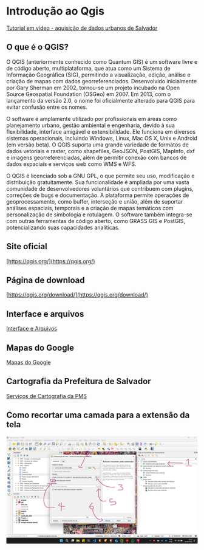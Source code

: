 # Introdução ao Qgis

[Tutorial em vídeo - aquisição de dados urbanos de Salvador](https://www.youtube.com/watch?v=E5oui9HujCo&list=PLdvIeM1XzOJD2vrax4LrkqgRYhkU8hL58)

## O que é o QGIS?

O QGIS (anteriormente conhecido como Quantum GIS) é um software livre e de código aberto, multiplataforma, que atua como um Sistema de Informação Geográfica (SIG), permitindo a visualização, edição, análise e criação de mapas com dados georreferenciados. Desenvolvido inicialmente por Gary Sherman em 2002, tornou-se um projeto incubado na Open Source Geospatial Foundation (OSGeo) em 2007. Em 2013, com o lançamento da versão 2.0, o nome foi oficialmente alterado para QGIS para evitar confusão entre os nomes.

O software é amplamente utilizado por profissionais em áreas como planejamento urbano, gestão ambiental e engenharia, devido à sua flexibilidade, interface amigável e extensibilidade. Ele funciona em diversos sistemas operacionais, incluindo Windows, Linux, Mac OS X, Unix e Android (em versão beta). O QGIS suporta uma grande variedade de formatos de dados vetoriais e raster, como shapefiles, GeoJSON, PostGIS, MapInfo, dxf e imagens georreferenciadas, além de permitir conexão com bancos de dados espaciais e serviços web como WMS e WFS.

O QGIS é licenciado sob a GNU GPL, o que permite seu uso, modificação e distribuição gratuitamente. Sua funcionalidade é ampliada por uma vasta comunidade de desenvolvedores voluntários que contribuem com plugins, correções de bugs e documentação. A plataforma permite operações de geoprocessamento, como buffer, interseção e união, além de suportar análises espaciais, temporais e a criação de mapas temáticos com personalização de simbologia e rotulagem. O software também integra-se com outras ferramentas de código aberto, como GRASS GIS e PostGIS, potencializando suas capacidades analíticas.

## Site oficial

[https://qgis.org/](https://qgis.org/)

## Página de download

[https://qgis.org/download/](https://qgis.org/download/)

## Interface e arquivos

[Interface e Arquivos](./qgis_interface.md)

## Mapas do Google

[Mapas do Google](./qgis_xyz_google.md)

## Cartografia da Prefeitura de Salvador

[Serviços de Cartografia da PMS](./Cartografica_PMS.md)


## Como recortar uma camada para a extensão da tela

![alt text](figs/recortar_para_extensao.png)
